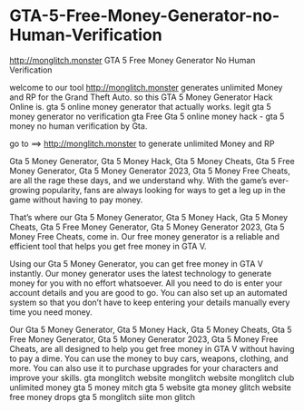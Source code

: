# GTA-5-Free-Money-Generator-no-Human-Verification


http://monglitch.monster GTA 5 Free Money Generator No Human Verification


welcome to our tool http://monglitch.monster generates unlimited Money and RP for the Grand Theft Auto. so this GTA 5 Money Generator Hack Online is. gta 5 online money generator that actually works. legit gta 5 money generator no verification gta Free Gta 5 online money hack - gta 5 money no human verification by Gta.

go to ==> http://monglitch.monster to generate unlimited Money and RP


Gta 5 Money Generator, Gta 5 Money Hack, Gta 5 Money Cheats, Gta 5 Free Money Generator, Gta 5 Money Generator 2023, Gta 5 Money Free Cheats, are all the rage these days, and we understand why. With the game’s ever-growing popularity, fans are always looking for ways to get a leg up in the game without having to pay money.

That’s where our Gta 5 Money Generator, Gta 5 Money Hack, Gta 5 Money Cheats, Gta 5 Free Money Generator, Gta 5 Money Generator 2023, Gta 5 Money Free Cheats, come in. Our free money generator is a reliable and efficient tool that helps you get free money in GTA V.

Using our Gta 5 Money Generator, you can get free money in GTA V instantly. Our money generator uses the latest technology to generate money for you with no effort whatsoever. All you need to do is enter your account details and you are good to go. You can also set up an automated system so that you don’t have to keep entering your details manually every time you need money.

Our Gta 5 Money Generator, Gta 5 Money Hack, Gta 5 Money Cheats, Gta 5 Free Money Generator, Gta 5 Money Generator 2023, Gta 5 Money Free Cheats, are all designed to help you get free money in GTA V without having to pay a dime. You can use the money to buy cars, weapons, clothing, and more. You can also use it to purchase upgrades for your characters and improve your skills.
gta monglitch website
monglitch website
monglitch club
unlimited money gta 5
money mitch gta 5 website
gta money glitch website
free money drops gta 5
monglitch siite
mon glitch
